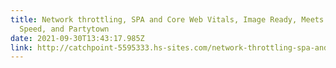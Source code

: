 ```yaml
---
title: Network throttling, SPA and Core Web Vitals, Image Ready, Meets for
  Speed, and Partytown
date: 2021-09-30T13:43:17.985Z
link: http://catchpoint-5595333.hs-sites.com/network-throttling-spa-and-core-web-vitals-image-ready-meets-for-speed-and-partytown
---
```

